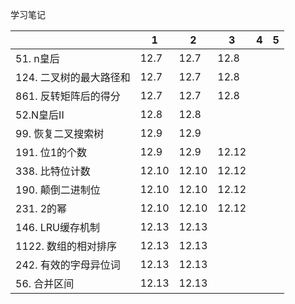学习笔记

|                         | 1     | 2     | 3     | 4    | 5    |
| ----------------------- | ----- | ----- | ----- | ---- | ---- |
| 51. n皇后               | 12.7  | 12.7  | 12.8  |      |      |
| 124. 二叉树的最大路径和 | 12.7  | 12.7  | 12.8  |      |      |
| 861. 反转矩阵后的得分   | 12.7  | 12.7  | 12.8  |      |      |
| 52.N皇后II              | 12.8  | 12.8  |       |      |      |
| 99. 恢复二叉搜索树      | 12.9  | 12.9  |       |      |      |
| 191. 位1的个数          | 12.9  | 12.9  | 12.12 |      |      |
| 338. 比特位计数         | 12.10 | 12.10 | 12.12 |      |      |
| 190. 颠倒二进制位       | 12.10 | 12.10 | 12.12 |      |      |
| 231. 2的幂              | 12.10 | 12.10 | 12.12 |      |      |
| 146. LRU缓存机制        | 12.13 | 12.13 |       |      |      |
| 1122. 数组的相对排序    | 12.13 | 12.13 |       |      |      |
| 242. 有效的字母异位词   | 12.13 | 12.13 |       |      |      |
| 56. 合并区间            | 12.13 | 12.13 |       |      |      |